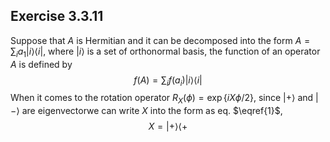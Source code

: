 ## Exercise 3.3.11

Suppose that $A$ is Hermitian and it can be decomposed into the form $A = \sum_{i} a_{1}|i\rangle\langle i|$, where $|i\rangle$ is a set of orthonormal basis, the function of an operator $A$​ is defined by
$$
f(A) = \sum_{i}f(a_i)|i\rangle\langle i|\tag{1}\label{1}
$$
When it comes to the rotation operator $R_{X}(\phi) = \exp \{iX\phi/2\}$, since $|+\rangle$ and $|-\rangle$ are eigenvectorwe can write $X$ into the form as eq. $\eqref{1}$, 
$$
X = |+\rangle\langle +
$$
